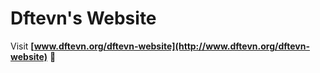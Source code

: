 
# Dftevn's Website

Visit **[www.dftevn.org/dftevn-website](http://www.dftevn.org/dftevn-website)** 🚀

